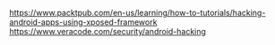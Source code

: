 https://www.packtpub.com/en-us/learning/how-to-tutorials/hacking-android-apps-using-xposed-framework
https://www.veracode.com/security/android-hacking
